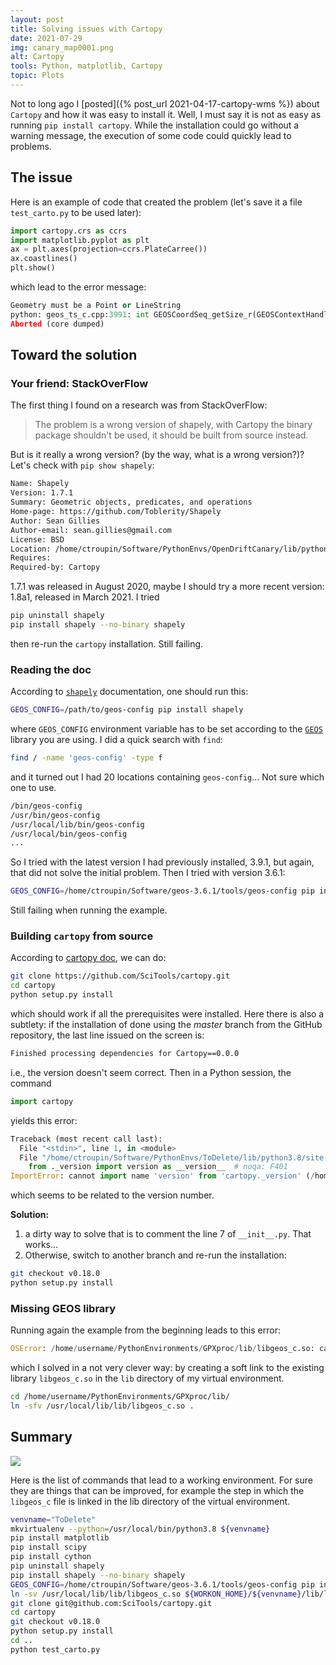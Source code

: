 ```yaml
---
layout: post
title: Solving issues with Cartopy
date: 2021-07-29
img: canary_map0001.png
alt: Cartopy
tools: Python, matplotlib, Cartopy
topic: Plots
---
```


Not to long ago I [posted]({% post_url 2021-04-17-cartopy-wms %}) about `Cartopy` and how it was easy to install it. Well, I must say it is not as easy as running
`pip install cartopy`. While the installation could go without a warning message,
the execution of some code could quickly lead to problems.

## The issue

Here is an example of code that created the problem (let's save it a file
`test_carto.py` to be used later):
```python
import cartopy.crs as ccrs
import matplotlib.pyplot as plt
ax = plt.axes(projection=ccrs.PlateCarree())
ax.coastlines()
plt.show()
```

which lead to the error message:

```python
Geometry must be a Point or LineString
python: geos_ts_c.cpp:3991: int GEOSCoordSeq_getSize_r(GEOSContextHandle_t, const geos::geom::CoordinateSequence*, unsigned int*): Assertion `0 != cs' failed.
Aborted (core dumped)
```

## Toward the solution

### Your friend: StackOverFlow

The first thing I found on a research was from StackOverFlow:
> The problem is a wrong version of shapely, with Cartopy the binary package shouldn't be used, it should be built from source instead.

But is it really a wrong version? (by the way, what is a wrong version?)?     
Let's check with `pip show shapely`:
```bash
Name: Shapely
Version: 1.7.1
Summary: Geometric objects, predicates, and operations
Home-page: https://github.com/Toblerity/Shapely
Author: Sean Gillies
Author-email: sean.gillies@gmail.com
License: BSD
Location: /home/ctroupin/Software/PythonEnvs/OpenDriftCanary/lib/python3.8/site-packages
Requires:
Required-by: Cartopy
```
1.7.1 was released in August 2020, maybe I should try a more recent version: 1.8a1,
released in March 2021. I tried
```bash
pip uninstall shapely
pip install shapely --no-binary shapely
```
then re-run the `cartopy` installation. Still failing.

### Reading the doc

According to [`shapely`](https://pypi.org/project/Shapely/) documentation,
one should run this:
```bash
GEOS_CONFIG=/path/to/geos-config pip install shapely
```
where `GEOS_CONFIG` environment variable has to be set according to the
[`GEOS`](https://github.com/libgeos/geos) library you are using. I did a quick
search with `find`:
```bash
find / -name 'geos-config' -type f
```
and it turned out I had 20 locations containing `geos-config`... Not sure which one to
use.
```bash
/bin/geos-config
/usr/bin/geos-config
/usr/local/lib/bin/geos-config
/usr/local/bin/geos-config
...
```
So I tried with the latest version I had previously installed, 3.9.1, but again,
that did not solve the initial problem. Then I tried with version 3.6.1:
```bash
GEOS_CONFIG=/home/ctroupin/Software/geos-3.6.1/tools/geos-config pip install shapely
```
Still failing when running the example.

### Building `cartopy` from source

According to [cartopy doc](https://github.com/SciTools/cartopy), we can do:
```bash
git clone https://github.com/SciTools/cartopy.git
cd cartopy
python setup.py install
```
which should work if all the prerequisites were installed. Here there is also
a subtlety: if the installation of done using the _master_ branch from the GitHub
repository, the last line issued on the screen is:
```bash
Finished processing dependencies for Cartopy==0.0.0
```
i.e., the version doesn't seem correct. Then in a Python session, the command
```python
import cartopy
```
yields this error:
```python
Traceback (most recent call last):
  File "<stdin>", line 1, in <module>
  File "/home/ctroupin/Software/PythonEnvs/ToDelete/lib/python3.8/site-packages/Cartopy-0.0.0-py3.8-linux-x86_64.egg/cartopy/__init__.py", line 7, in <module>
    from ._version import version as __version__  # noqa: F401
ImportError: cannot import name 'version' from 'cartopy._version' (/home/ctroupin/Software/PythonEnvs/ToDelete/lib/python3.8/site-packages/Cartopy-0.0.0-py3.8-linux-x86_64.egg/cartopy/_version.py)
```
which seems to be related to the version number.

__Solution:__
1. a dirty way to solve that is to comment the line 7 of `__init__.py`.
That works...
2. Otherwise, switch to another branch and re-run the installation:
```bash
git checkout v0.18.0
python setup.py install
```

### Missing GEOS library

Running again the example from the beginning leads to this error:
```python
OSError: /home/username/PythonEnvironments/GPXproc/lib/libgeos_c.so: cannot open shared object file: No such file or directory
```
which I solved in a not very clever way: by creating a soft link to the existing library `libgeos_c.so` in the `lib` directory of my virtual environment.

```bash
cd /home/username/PythonEnvironments/GPXproc/lib/
ln -sfv /usr/local/lib/lib/libgeos_c.so .
```

## Summary

<img src="{{ site.url }}/figures/blog/cartopy-wms/cartopytest01.jpg" class="img-responsive">

Here is the list of commands that lead to a working environment. For sure they
are things that can be improved, for example the step in which the `libgeos_c` file is linked in the lib directory of the virtual environment.
```bash
venvname="ToDelete"
mkvirtualenv --python=/usr/local/bin/python3.8 ${venvname}
pip install matplotlib
pip install scipy
pip install cython
pip uninstall shapely
pip install shapely --no-binary shapely
GEOS_CONFIG=/home/ctroupin/Software/geos-3.6.1/tools/geos-config pip install shapely
ln -sv /usr/local/lib/lib/libgeos_c.so ${WORKON_HOME}/${venvname}/lib/libgeos_c.so
git clone git@github.com:SciTools/cartopy.git
cd cartopy
git checkout v0.18.0
python setup.py install
cd ..
python test_carto.py
```
